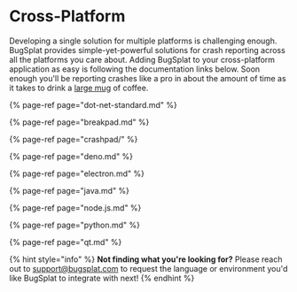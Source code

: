 # Cross-Platform

Developing a single solution for multiple platforms is challenging enough. BugSplat provides simple-yet-powerful solutions for crash reporting across all the platforms you care about. Adding BugSplat to your cross-platform application as easy is following the documentation links below. Soon enough you'll be reporting crashes like a pro in about the amount of time as it takes to drink a [large mug](https://shop.spacex.com/collections/accessories/products/occupy-mars-heat-sensitive-terraforming-mug-new) of coffee.

{% page-ref page="dot-net-standard.md" %}

{% page-ref page="breakpad.md" %}

{% page-ref page="crashpad/" %}

{% page-ref page="deno.md" %}

{% page-ref page="electron.md" %}

{% page-ref page="java.md" %}

{% page-ref page="node.js.md" %}

{% page-ref page="python.md" %}

{% page-ref page="qt.md" %}



{% hint style="info" %}
**Not finding what you're looking for?**  Please reach out to [support@bugsplat.com](mailto:support@bugsplat.com) to request the language or environment you'd like BugSplat to integrate with next!
{% endhint %}

